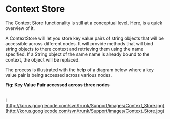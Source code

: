 # Context Store #

The Context Store functionality is still at a conceptual level. Here, is a quick overview of it.

A ContextStore will let you store key value pairs of string objects that will be accessible across different nodes. It will provide methods that will bind string objects to there context and retrieving them using the name specified. If a String object of the same name is already bound to the context, the object will be replaced.

The process is illustrated with the help of a diagram below where a key value pair is being accessed across various nodes.

**Fig: Key Value Pair accessed across three nodes**<br /> <br />

![http://korus.googlecode.com/svn/trunk/Support/images/Context_Store.jpg](http://korus.googlecode.com/svn/trunk/Support/images/Context_Store.jpg)
